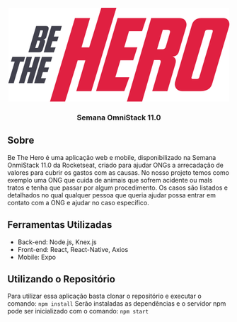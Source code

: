 <p align="center"><img src="https://github.com/steniooliv/OmniStack-11/blob/master/frontend/src/assets/logo.svg" alt="Be The Hero">
<h3 align="center">Semana OmniStack 11.0<h3>
</p>
  
## Sobre
Be The Hero é uma aplicação web e mobile, disponibilizado na Semana OnmiStack 11.0 da Rocketseat, criado para ajudar ONGs a arrecadação de valores para cubrir os gastos com as causas. No nosso projeto temos como exemplo uma ONG que cuida de animais que sofrem acidente ou mals tratos e tenha que passar por algum procedimento. Os casos são listados e detalhados no qual qualquer pessoa que queria ajudar possa entrar em contato com a ONG e ajudar no caso específico.

## Ferramentas Utilizadas
- Back-end: Node.js, Knex.js
- Front-end: React, React-Native, Axios
- Mobile: Expo

## Utilizando o Repositório
Para utilizar essa aplicação basta clonar o repositório e executar o comando:
`npm install`
Serão instaladas as dependências e o servidor npm pode ser inicializado com o comando:
`npm start`
